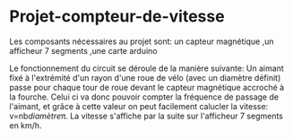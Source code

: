 # Projet-compteur-de-vitesse
Les composants nécessaires au projet sont:
un capteur magnétique
,un afficheur 7 segments
,une carte arduino

Le fonctionnement du circuit se déroule de la manière suivante:
Un aimant fixé à l'extrémité d'un rayon d'une roue de vélo (avec un diamètre définit) passe pour chaque tour de roue devant le capteur magnétique accroché à la fourche.
Celui ci va donc pouvoir compter la fréquence de passage de l'aimant, et grâce à cette valeur on peut facilement calucler la vitesse: v=nb*diamètre*π.
La vitesse s'affiche par la suite sur l'afficheur 7 segments en km/h.
